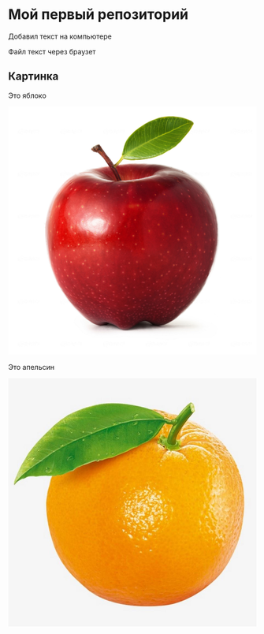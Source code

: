 # Мой первый репозиторий

Добавил текст на компьютере

Файл текст через браузет

## Картинка

Это яблоко

![Яблого](apple.jpg)

Это апельсин

![Апельсин](Orange.png)
